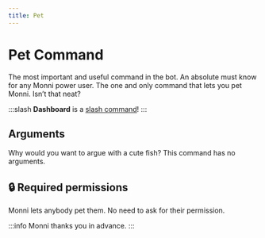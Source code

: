 ```yaml
---
title: Pet
---
```

# Pet Command

The most important and useful command in the bot. An absolute must know for any Monni power user. The one and only command that lets you pet Monni. Isn’t that neat?

:::slash
**Dashboard** is a [slash command](/misc/info/slash/)!
:::

## Arguments

Why would you want to argue with a cute fish? This command has no arguments.

## 🔒 Required permissions

Monni lets anybody pet them. No need to ask for their permission.

:::info
Monni thanks you in advance.
:::